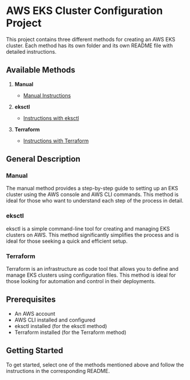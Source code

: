 # AWS EKS Cluster Configuration Project

This project contains three different methods for creating an AWS EKS cluster. Each method has its own folder and its own README file with detailed instructions.

## Available Methods

1. **Manual**
   - [Manual Instructions](./manual/README.md)
   
2. **eksctl**
   - [Instructions with eksctl](./eksctl/README.md)

3. **Terraform**
   - [Instructions with Terraform](./terraform/README.md)

## General Description

### Manual
The manual method provides a step-by-step guide to setting up an EKS cluster using the AWS console and AWS CLI commands. This method is ideal for those who want to understand each step of the process in detail.

### eksctl
eksctl is a simple command-line tool for creating and managing EKS clusters on AWS. This method significantly simplifies the process and is ideal for those seeking a quick and efficient setup.

### Terraform
Terraform is an infrastructure as code tool that allows you to define and manage EKS clusters using configuration files. This method is ideal for those looking for automation and control in their deployments.

## Prerequisites

- An AWS account
- AWS CLI installed and configured
- eksctl installed (for the eksctl method)
- Terraform installed (for the Terraform method)

## Getting Started

To get started, select one of the methods mentioned above and follow the instructions in the corresponding README.
